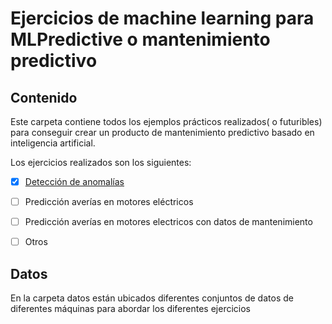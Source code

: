 # Ejercicios de machine learning para MLPredictive o mantenimiento predictivo




## Contenido

Este carpeta contiene todos los ejemplos prácticos realizados( o futuribles) para conseguir crear un producto de mantenimiento predictivo basado en inteligencia artificial.

Los ejercicios realizados son los siguientes:

- [X] [Detección de anomalías](Detección%20de%20anomalias/ejercicios/readme.md)
- [ ] Predicción averías en motores eléctricos
- [ ] Predicción averías en motores electricos con datos de mantenimiento
- [ ] Otros
  

## Datos

En la carpeta datos están ubicados diferentes conjuntos de datos de diferentes máquinas para abordar los diferentes ejercicios
